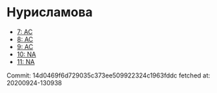 # Нурисламова
- [7: AC](7.md)
- [8: AC](8.md)
- [9: AC](9.md)
- [10: NA](10.md)
- [11: NA](11.md)

Commit: 14d0469f6d729035c373ee509922324c1963fddc
 fetched at: 20200924-130938
